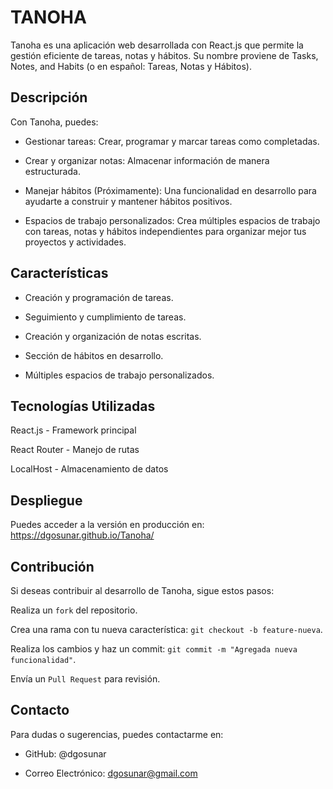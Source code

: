 # TANOHA

Tanoha es una aplicación web desarrollada con React.js que permite la gestión eficiente de tareas, notas y hábitos. Su nombre proviene de Tasks, Notes, and Habits (o en español: Tareas, Notas y Hábitos).

<!-- <img src='./public/Images/BannerTaskHabits.png'> -->

## Descripción

Con Tanoha, puedes:

- Gestionar tareas: Crear, programar y marcar tareas como completadas.

- Crear y organizar notas: Almacenar información de manera estructurada.

- Manejar hábitos (Próximamente): Una funcionalidad en desarrollo para ayudarte a construir y mantener hábitos positivos.

- Espacios de trabajo personalizados: Crea múltiples espacios de trabajo con tareas, notas y hábitos independientes para organizar mejor tus proyectos y actividades.

## Características

- Creación y programación de tareas.

- Seguimiento y cumplimiento de tareas.

- Creación y organización de notas escritas.

- Sección de hábitos en desarrollo.

- Múltiples espacios de trabajo personalizados.

## Tecnologías Utilizadas

React.js - Framework principal

React Router - Manejo de rutas

LocalHost - Almacenamiento de datos

## Despliegue

Puedes acceder a la versión en producción en: https://dgosunar.github.io/Tanoha/

## Contribución

Si deseas contribuir al desarrollo de Tanoha, sigue estos pasos:

Realiza un `fork` del repositorio.

Crea una rama con tu nueva característica: `git checkout -b feature-nueva`.

Realiza los cambios y haz un commit: `git commit -m "Agregada nueva funcionalidad"`.

Envía un `Pull Request` para revisión.

<!-- ##  Licencia

Este proyecto está bajo la licencia MIT - consulta el archivo LICENSE para más detalles. -->

## Contacto

Para dudas o sugerencias, puedes contactarme en:

- GitHub: @dgosunar

- Correo Electrónico: dgosunar@gmail.com
